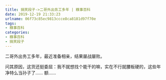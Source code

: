 ```yaml
---
title: 搞笑段子->二哥外出务工多年 | 糗事百科
date: 2019-12-19 21:33:23
urlname: 06f73c85ec9813ccce8ca8181d97f70e
tags: 
- 糗事百科
categories:
- 糗事百科
- 搞笑段子
---
```

二哥外出务工多年，最近准备相亲，结果屡战屡败。

问其原因，这货还挺委屈：我不就想找个能干的嘛，实在不行就腰板硬的，这些年净特么当孙子了……          额……


